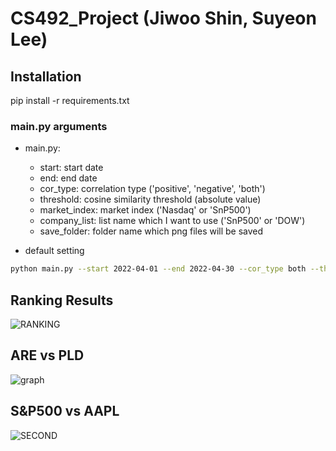 # CS492_Project (Jiwoo Shin, Suyeon Lee)

## Installation   
pip install -r requirements.txt

### main.py arguments    
* main.py:   
    *   start: start date   
    *   end: end date   
    *   cor_type: correlation type ('positive', 'negative', 'both')
    *   threshold: cosine similarity threshold (absolute value)
    *   market_index: market index ('Nasdaq' or 'SnP500')   
    *   company_list: list name which I want to use ('SnP500' or 'DOW')   
    *   save_folder: folder name which png files will be saved   

* default setting   
```bash
python main.py --start 2022-04-01 --end 2022-04-30 --cor_type both --threshold 0.9 --market_index SnP500 --list_name SnP500 --save_folder results 
```

## Ranking Results
![RANKING](https://user-images.githubusercontent.com/87713422/170003610-03630e49-74a5-4b30-a17e-0500d048d50e.PNG)


## ARE vs PLD
![graph](https://user-images.githubusercontent.com/87713422/168440780-b81754d2-a879-4543-9215-ca52bc7836d5.png)

## S&P500 vs AAPL
![SECOND](https://user-images.githubusercontent.com/87713422/170003761-d054656d-7524-4bd4-948f-93976193412f.PNG)
